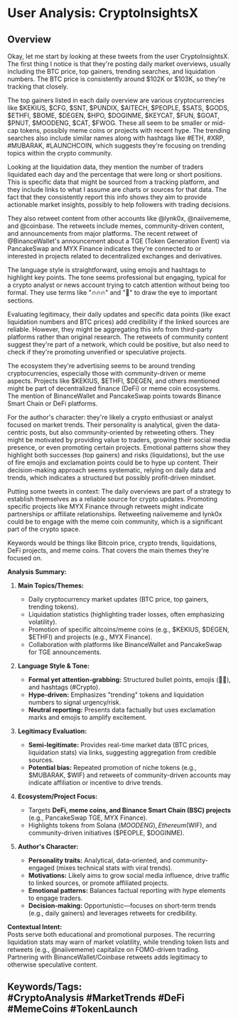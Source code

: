 # User Analysis: CryptoInsightsX

## Overview

<think>
Okay, let me start by looking at these tweets from the user CryptoInsightsX. The first thing I notice is that they're posting daily market overviews, usually including the BTC price, top gainers, trending searches, and liquidation numbers. The BTC price is consistently around $102K or $103K, so they're tracking that closely.

The top gainers listed in each daily overview are various cryptocurrencies like $KEKIUS, $CFG, $SNT, $PUNDIX, $AITECH, $PEOPLE, $SATS, $GODS, $ETHFI, $BOME, $DEGEN, $HPO, $DOGINME, $KEYCAT, $FUN, $GOAT, $PNUT, $MOODENG, $CAT, $FWOG. These all seem to be smaller or mid-cap tokens, possibly meme coins or projects with recent hype. The trending searches also include similar names along with hashtags like #ETH, #XRP, #MUBARAK, #LAUNCHCOIN, which suggests they're focusing on trending topics within the crypto community.

Looking at the liquidation data, they mention the number of traders liquidated each day and the percentage that were long or short positions. This is specific data that might be sourced from a tracking platform, and they include links to what I assume are charts or sources for that data. The fact that they consistently report this info shows they aim to provide actionable market insights, possibly to help followers with trading decisions.

They also retweet content from other accounts like @lynk0x, @naiivememe, and @coinbase. The retweets include memes, community-driven content, and announcements from major platforms. The recent retweet of @BinanceWallet's announcement about a TGE (Token Generation Event) via PancakeSwap and MYX Finance indicates they're connected to or interested in projects related to decentralized exchanges and derivatives.

The language style is straightforward, using emojis and hashtags to highlight key points. The tone seems professional but engaging, typical for a crypto analyst or news account trying to catch attention without being too formal. They use terms like "🔥🔥🔥" and "🔸" to draw the eye to important sections.

Evaluating legitimacy, their daily updates and specific data points (like exact liquidation numbers and BTC prices) add credibility if the linked sources are reliable. However, they might be aggregating this info from third-party platforms rather than original research. The retweets of community content suggest they're part of a network, which could be positive, but also need to check if they're promoting unverified or speculative projects.

The ecosystem they're advertising seems to be around trending cryptocurrencies, especially those with community-driven or meme aspects. Projects like $KEKIUS, $ETHFI, $DEGEN, and others mentioned might be part of decentralized finance (DeFi) or meme coin ecosystems. The mention of BinanceWallet and PancakeSwap points towards Binance Smart Chain or DeFi platforms.

For the author's character: they're likely a crypto enthusiast or analyst focused on market trends. Their personality is analytical, given the data-centric posts, but also community-oriented by retweeting others. They might be motivated by providing value to traders, growing their social media presence, or even promoting certain projects. Emotional patterns show they highlight both successes (top gainers) and risks (liquidations), but the use of fire emojis and exclamation points could be to hype up content. Their decision-making approach seems systematic, relying on daily data and trends, which indicates a structured but possibly profit-driven mindset.

Putting some tweets in context: The daily overviews are part of a strategy to establish themselves as a reliable source for crypto updates. Promoting specific projects like MYX Finance through retweets might indicate partnerships or affiliate relationships. Retweeting naiivememe and lynk0x could be to engage with the meme coin community, which is a significant part of the crypto space.

Keywords would be things like Bitcoin price, crypto trends, liquidations, DeFi projects, and meme coins. That covers the main themes they're focused on.
</think>

**Analysis Summary:**  

1. **Main Topics/Themes:**  
   - Daily cryptocurrency market updates (BTC price, top gainers, trending tokens).  
   - Liquidation statistics (highlighting trader losses, often emphasizing volatility).  
   - Promotion of specific altcoins/meme coins (e.g., $KEKIUS, $DEGEN, $ETHFI) and projects (e.g., MYX Finance).  
   - Collaboration with platforms like BinanceWallet and PancakeSwap for TGE announcements.  

2. **Language Style & Tone:**  
   - **Formal yet attention-grabbing:** Structured bullet points, emojis (🔸🔥), and hashtags (#Crypto).  
   - **Hype-driven:** Emphasizes "trending" tokens and liquidation numbers to signal urgency/risk.  
   - **Neutral reporting:** Presents data factually but uses exclamation marks and emojis to amplify excitement.  

3. **Legitimacy Evaluation:**  
   - **Semi-legitimate:** Provides real-time market data (BTC prices, liquidation stats) via links, suggesting aggregation from credible sources.  
   - **Potential bias:** Repeated promotion of niche tokens (e.g., $MUBARAK, $WIF) and retweets of community-driven accounts may indicate affiliation or incentive to drive trends.  

4. **Ecosystem/Project Focus:**  
   - Targets **DeFi, meme coins, and Binance Smart Chain (BSC) projects** (e.g., PancakeSwap TGE, MYX Finance).  
   - Highlights tokens from Solana ($MOODENG), Ethereum ($WIF), and community-driven initiatives ($PEOPLE, $DOGINME).  

5. **Author's Character:**  
   - **Personality traits:** Analytical, data-oriented, and community-engaged (mixes technical stats with viral trends).  
   - **Motivations:** Likely aims to grow social media influence, drive traffic to linked sources, or promote affiliated projects.  
   - **Emotional patterns:** Balances factual reporting with hype elements to engage traders.  
   - **Decision-making:** Opportunistic—focuses on short-term trends (e.g., daily gainers) and leverages retweets for credibility.  

**Contextual Intent:**  
Posts serve both educational and promotional purposes. The recurring liquidation stats may warn of market volatility, while trending token lists and retweets (e.g., @naiivememe) capitalize on FOMO-driven trading. Partnering with BinanceWallet/Coinbase retweets adds legitimacy to otherwise speculative content.  

**Keywords/Tags:**  
#CryptoAnalysis #MarketTrends #DeFi #MemeCoins #TokenLaunch
---

